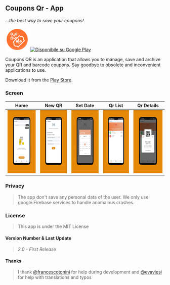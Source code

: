 ## Coupons Qr - App



*...the best way to save your coupons!*

 <img src="https://github.com/Xiryl/Coupons-Qr-App/blob/master/img/icona.png" height="75px">  <a href='https://play.google.com/store/apps/details?id=it.chiarani.qrcoupons'><img alt='Disponibile su Google Play' src='https://play.google.com/intl/en_us/badges/images/generic/it_badge_web_generic.png' height='70px' /></a> 

Coupons QR is an application that allows you to manage, save and archive your QR and barcode coupons. Say goodbye to obsolete and inconvenient applications to use.

Download it from the [Play Store](https://play.google.com/store/apps/details?id=it.chiarani.qrcoupons).

### Screen
|Home|New QR| Set Date|Qr List| Qr Details|
| --- | --- | --- | --- | --- |
|<img src="https://github.com/Xiryl/Coupons-Qr-App/blob/master/img/unnamed.png" height="200px">| <img src="https://github.com/Xiryl/Coupons-Qr-App/blob/master/img/unnamed-2.png" height="200px">| <img src="https://github.com/Xiryl/Coupons-Qr-App/blob/master/img/unnamed-3.png" height="200px">| <img src="https://github.com/Xiryl/Coupons-Qr-App/blob/master/img/unnamed-4.png" height="200px">| <img src="https://github.com/Xiryl/Coupons-Qr-App/blob/master/img/unnamed-5.png" height="200px">|

### Privacy

> The app don't save any personal data of the user. We only use google.Firebase services to handle anomalous crashes.

### License

> This app is under the MIT License

#### Version Number & Last Update
> *2.0 - First Release*

#### Thanks

> I thank [@francescotonini](https://github.com/francescotonini) for help during development and [@evaviesi](https://github.com/francescotonini) for help with translations and typos
